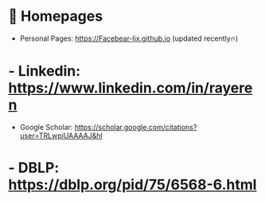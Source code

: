 # 📎 Homepages
- Personal Pages: https://Facebear-ljx.github.io (updated recently🔥)
# - Linkedin: https://www.linkedin.com/in/rayeren
- Google Scholar: https://scholar.google.com/citations?user=TRLwpiUAAAAJ&hl
# - DBLP: https://dblp.org/pid/75/6568-6.html
